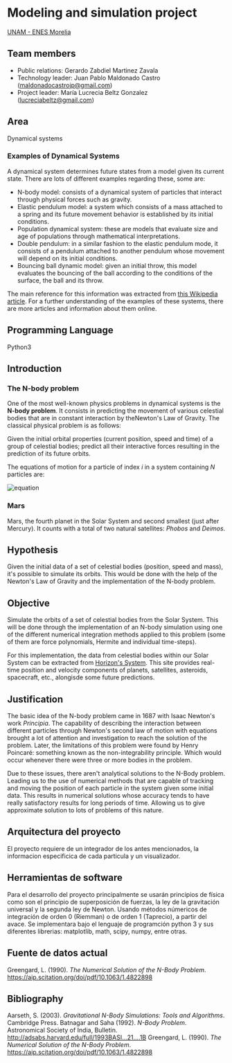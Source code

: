 # Modeling and simulation project 

[UNAM - ENES Morelia](https://www.enesmorelia.unam.mx/)

## Team members
- Public relations: Gerardo Zabdiel Martinez Zavala
- Technology leader: Juan Pablo Maldonado Castro (maldonadocastrojp@gmail.com)
- Project leader: María Lucrecia Beltz Gonzalez (lucreciabeltz@gmail.com)

## Area
Dynamical systems

### Examples of Dynamical Systems

A dynamical system determines future states from a model given its current state. There are lots of different examples regarding these, some are:

* N-body model: consists of a dynamical system of particles that interact through physical forces such as gravity.
* Elastic pendulum model: a system which consists of a mass attached to a spring and its future movement behavior is established by its initial conditions.
* Population dynamical system: these are models that evaluate size and age of populations through mathematical interpretations.
* Double pendulum: in a similar fashion to the elastic pendulum mode, it consists of a pendulum attached to another pendulum whose movement will depend on its initial conditions.
* Bouncing ball dynamic model: given an initial throw, this model evaluates the bouncing of the ball according to the conditions of the surface, the ball and its throw.

The main reference for this information was extracted from [this Wikipedia article](https://en.wikipedia.org/wiki/Dynamical_system). For a further understanding of the examples of these systems, there are more articles and information about them online.

## Programming Language
Python3

## Introduction

### The N-body problem

One of the most well-known physics problems in dynamical systems is the **N-body problem**. It consists in predicting the movement of various celestial bodies that are in constant interaction by theNewton's Law of Gravity. The classical physical problem is as follows:

Given the initial orbital properties (current position, speed and time) of a group of celestial bodies; predict all their interactive forces resulting in the prediction of its future orbits.

The equations of motion for a particle of index $i$ in a system containing $N$ particles are:

![equation](https://latex.codecogs.com/gif.latex?\ddot{\textbf{r}}&space;=&space;-G\sum_{j=1;j\neq&space;i}^{N}\frac{m_j(\textbf{r}_i&space;-&space;\textbf{r}_j)}{|\textbf{r}_i&space;-&space;\textbf{r}_j|^3})



### Mars

Mars, the fourth planet in the Solar System and second smallest (just after Mercury). It counts with a total of two natural satellites: *Phobos* and *Deimos*.

## Hypothesis 

Given the initial data of a set of celestial bodies (position, speed and mass), it's possible to simulate its orbits. This would be done with the help of the Newton's Law of Gravity and the implementation of the N-body problem. 

## Objective

Simulate the orbits of a set of celestial bodies from the Solar System. This will be done through the implementation of an N-body simulation using one of the different numerical integration methods applied to this problem (some of them are force polynomials, Hermite and individual time-steps).

For this implementation, the data from celestial bodies within our Solar System can be extracted from [Horizon's System](https://ssd.jpl.nasa.gov/horizons/app.html#/). This site provides real-time position and velocity components of planets, satellites, asteroids, spacecraft, etc., alongisde some future predictions.

## Justification

The basic idea of the N-body problem came in 1687 with Isaac Newton's work *Principia*. The capability of describing the interaction between different particles through Newton's second law of motion with equations brought a lot of attention and investigation to reach the solution of the problem. Later, the limitations of this problem were found by Henry Poincaré: something known as the non-integrability principle. Which would occur whenever there were three or more bodies in the problem.

Due to these issues, there aren't analytical solutions to the N-Body problem. Leading us to the use of numerical methods that are capable of tracking and moving the position of each particle in the system given some initial data. This results in numerical solutions whose accuracy tends to have really satisfactory results for long periods of time. Allowing us to give approximate solution to lots of problems of this nature.

## Arquitectura del proyecto
El proyecto requiere de un integrador de los antes mencionados, la informacion especificica de cada particula y un visualizador.

## Herramientas de software 
Para el desarrollo del proyecto principalmente se usarán principios de física como son el principio de superposición de fuerzas, la ley de la gravitación universal y la segunda ley de Newton. Usando métodos númericos de integración de orden 0 (Riemman) o de orden 1 (Taprecio), a partir del avace. Se implementara bajo el lenguaje de programción python 3 y sus diferentes librerias: matplotlib, math, scipy, numpy, entre otras.

## Fuente de datos actual
Greengard, L. (1990). *The Numerical Solution of the N-Body Problem*. https://aip.scitation.org/doi/pdf/10.1063/1.4822898

## Bibliography

Aarseth, S. (2003). *Gravitational N-Body Simulations: Tools and Algorithms*. Cambridge Press.
Batnagar and Saha (1992). *N-Body Problem*. Astronomical Society of India, Bulletin. http://adsabs.harvard.edu/full/1993BASI...21....1B 
Greengard, L. (1990). *The Numerical Solution of the N-Body Problem*. https://aip.scitation.org/doi/pdf/10.1063/1.4822898

